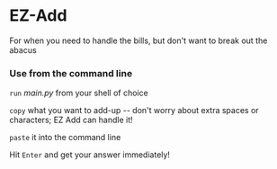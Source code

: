# EZ-Add
For when you need to handle the bills, but don't want to break out the abacus

### Use from the command line
`run` *main.py* from your shell of choice

`copy` what you want to add-up -- don't worry about extra spaces or characters; EZ Add can handle it!

`paste` it into the command line

Hit `Enter` and get your answer immediately!
